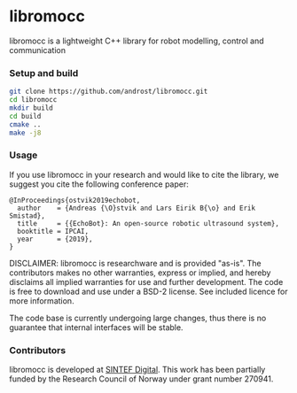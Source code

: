 libromocc
=========

libromocc is a lightweight C++ library for robot modelling, control and communication

### Setup and build

```bash
git clone https://github.com/androst/libromocc.git
cd libromocc
mkdir build
cd build
cmake ..
make -j8
```

### Usage

If you use libromocc in your research and would like to cite the library, we suggest you cite the following conference paper:

```
@InProceedings{ostvik2019echobot,
  author    = {Andreas {\O}stvik and Lars Eirik B{\o} and Erik Smistad},
  title     = {{EchoBot}: An open-source robotic ultrasound system},
  booktitle = IPCAI,
  year      = {2019},
}
```

DISCLAIMER: libromocc is researchware and is provided "as-is". The contributors makes no other warranties, express or 
implied, and hereby disclaims all implied warranties for use and further development. The code is free to download and 
use under a BSD-2 license. See included licence for more information.

The code base is currently undergoing large changes, thus there is no guarantee that internal interfaces will be stable.


### Contributors

libromocc is developed at [SINTEF Digital](http://www.sintef.no).
This work has been partially funded by the Research Council of Norway under grant number 270941.